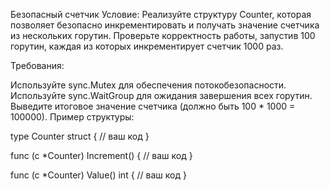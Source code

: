 Безопасный счетчик
Условие: Реализуйте структуру Counter, 
которая позволяет безопасно инкрементировать и получать значение счетчика из 
нескольких горутин. 
Проверьте корректность работы, запустив 100 горутин, 
каждая из которых инкрементирует счетчик 1000 раз.

Требования:

Используйте sync.Mutex для обеспечения потокобезопасности.
Используйте sync.WaitGroup для ожидания завершения всех горутин.
Выведите итоговое значение счетчика (должно быть 100 * 1000 = 100000).
Пример структуры:

type Counter struct {
// ваш код
}

func (c *Counter) Increment() {
// ваш код
}

func (c *Counter) Value() int {
// ваш код
}
